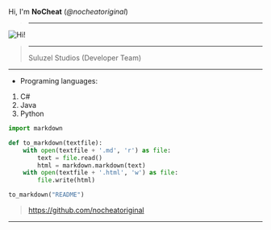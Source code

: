 Hi, I'm __NoCheat__ (_@nocheatoriginal_)
>---
![](https://abload.de/img/__profilbild__s2j47.jpeg "Hi!")
>---
> Suluzel Studios (Developer Team)

---
- Programing languages: 
1. C#
2. Java 
3. Python


```python
import markdown

def to_markdown(textfile):
    with open(textfile + '.md', 'r') as file:
        text = file.read()
        html = markdown.markdown(text)
    with open(textfile + '.html', 'w') as file:
        file.write(html)

to_markdown("README")
```
> https://github.com/nocheatoriginal
---
